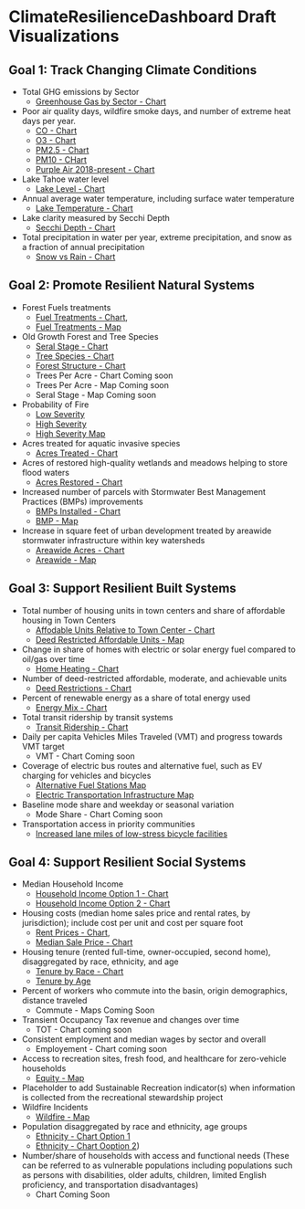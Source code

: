 # ClimateResilienceDashboard Draft Visualizations

## Goal 1: Track Changing Climate Conditions

* Total GHG emissions by Sector
  * [Greenhouse Gas by Sector - Chart](1.1(a)_Greenhouse_Gas.html)
* Poor air quality days, wildfire smoke days, and number of extreme heat days per year.
  * [CO - Chart](1.2(a)_Air_Quality_CO.html)
  * [O3 - Chart](1.2(a)_Air_Quality_O3.html)
  * [PM2.5 - Chart](1.2(a)_Air_Quality_PM2.5.html)
  * [PM10 - CHart](1.2(a)_Air_Quality_PM10.html)
  * [Purple Air 2018-present - Chart](1.2(a)_Purple_Air.html)
* Lake Tahoe water level
  * [Lake Level - Chart](1.3(a)_Lake_Level.html)
* Annual average water temperature, including surface water temperature
  * [Lake Temperature - Chart](1.3(b)_Lake_Temp.html)
* Lake clarity measured by Secchi Depth
  * [Secchi Depth - Chart](1.3(c)_Secchi_Depth.html)
* Total precipitation in water per year, extreme precipitation, and snow as a fraction of annual precipitation
  * [Snow vs Rain - Chart](1.3(d)_Precip.html)

## Goal 2: Promote Resilient Natural Systems

* Forest Fuels treatments
  * [Fuel Treatments - Chart](2.1(a)_ForestFuel.html), 
  * [Fuel Treatments - Map](Maps/ForestFuelTreatment.html)
* Old Growth Forest and Tree Species 
  * [Seral Stage - Chart](2.1(b)_OldGrowthForest_SeralStage.html) 
  * [Tree Species - Chart](2.1(b)_OldGrowthForest_Species.html) 
  * [Forest Structure - Chart](2.1(b)_OldGrowthForest_Structure.html)
  * Trees Per Acre - Chart Coming soon
  * Trees Per Acre - Map Coming soon
  * Seral Stage - Map Coming soon
* Probability of Fire 
  * [Low Severity](2.1(c)_Probability_of_Low_Severity_Fire.html) 
  * [High Severity](2.1(c)_Probability_of_High_Severity_Fire.html) 
  * [High Severity Map](Maps/HighSeverityFireProbable.html)
* Acres treated for aquatic invasive species
  * [Acres Treated - Chart](2.2(a)_Aquatic_Species.html)
* Acres of restored high-quality wetlands and meadows helping to store flood waters
  * [Acres Restored - Chart](2.3(a)_Restored_Wetlands_Meadows.html)
* Increased number of parcels with Stormwater Best Management Practices (BMPs) improvements 
  * [BMPs Installed - Chart](2.3(b)_BMP.html) 
  * [BMP - Map](Maps/BMPStormwater.html)
* Increase in square feet of urban development treated by areawide stormwater infrastructure within key watersheds 
  * [Areawide Acres - Chart](2.4.(c)_Areawide_Covering_Impervious.html) 
  * [Areawide - Map](Maps/AreawideStormwater.html)

## Goal 3: Support Resilient Built Systems

* Total number of housing units in town centers and share of affordable housing in Town Centers
  * [Affodable Units Relative to Town Center - Chart](3.1(a)_Affordable_Units.html)
  * [Deed Restricted Affordable Units - Map](Maps/AffordableHousing.html)
* Change in share of homes with electric or solar energy fuel compared to oil/gas over time
  * [Home Heating - Chart](3.1(b)_HomeHeatingFuels.html)
* Number of deed-restricted affordable, moderate, and achievable units
  * [Deed Restrictions - Chart](3.1(c)_Deed_Restricted_Units.html)
* Percent of renewable energy as a share of total energy used
  * [Energy Mix - Chart](3.2(a)_EnergyMix.html)
* Total transit ridership by transit systems
  * [Transit Ridership - Chart]()
* Daily per capita Vehicles Miles Traveled (VMT) and progress towards VMT target
  * VMT - Chart Coming soon
* Coverage of electric bus routes and alternative fuel, such as EV charging for vehicles and bicycles
  * [Alternative Fuel Stations Map](Maps/AlternateFuelStations.html) 
  * [Electric Transportation Infrastructure Map](Maps/ElectricTransportationInfrastructure.html)
* Baseline mode share and weekday or seasonal variation
  * Mode Share - Chart Coming soon
* Transportation access in priority communities
  *  [Increased lane miles of low-stress bicycle facilities](3.3(f)_Low_Stress_Bicycle.html)

## Goal 4: Support Resilient Social Systems

* Median Household Income 
  * [Household Income Option 1 - Chart](4.1(a)_Household_Income_v1.html)
  * [Household Income Option 2 - Chart](4.1(a)_Household_Income_v2.html)
* Housing costs (median home sales price and rental rates, by jurisdiction); include cost per unit and cost per square foot
  * [Rent Prices - Chart](4.1(b)_Rent_Prices.html), 
  * [Median Sale Price - Chart](4.1(b)_Median_Sale_Prices.html)
* Housing tenure (rented full-time, owner-occupied, second home), disaggregated by race, ethnicity, and age
  * [Tenure by Race - Chart](4.1(c)_TenureByRace.html)
  * [Tenure by Age](4.1(c)_TenureByAge.html)
* Percent of workers who commute into the basin, origin demographics, distance traveled
  * Commute - Maps Coming Soon
* Transient Occupancy Tax revenue and changes over time
  * TOT - Chart coming soon
* Consistent employment and median wages by sector and overall
  * Employement - Chart coming soon
* Access to recreation sites, fresh food, and healthcare for zero-vehicle households 
  * [Equity - Map](Maps/Equity.html)
* Placeholder to add Sustainable Recreation indicator(s) when information is collected from the recreational stewardship project
* Wildfire Incidents
  * [Wildfire - Map](Maps/Firewise_IncidentsRxBurn_EmergencyServices.html)
* Population disaggregated by race and ethnicity, age groups 
  * [Ethnicity - Chart Option 1](4.4(a)_RaceEthnicity_v1.html)
  * [Ethnicity - Chart Ooption 2](4.4(a)_RaceEthnicity_v2.html))
* Number/share of households with access and functional needs (These can be referred to as vulnerable populations including populations such as persons with disabilities, older adults, children, limited English proficiency, and transportation disadvantages)
  * Chart Coming Soon
